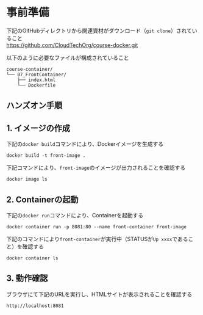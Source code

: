 # 事前準備
下記のGitHubディレクトリから関連資材がダウンロード（`git clone`）されていること<br>
https://github.com/CloudTechOrg/course-docker.git

以下のように必要なファイルが構成されていること
```
course-container/
└── 07_FrontContainer/
    ├── index.html
    └── Dockerfile
```

## ハンズオン手順

## 1. イメージの作成
下記の`docker build`コマンドにより、Dockerイメージを生成する
```
docker build -t front-image .
```

下記コマンドにより、`front-image`のイメージが出力されることを確認する
```
docker image ls
```

## 2. Containerの起動
下記の`docker run`コマンドにより、Containerを起動する
```
docker container run -p 8081:80 --name front-container front-image
```

下記のコマンドにより`front-container`が実行中（STATUSが`Up xxxx`であること）を確認する
```
docker container ls
```

## 3. 動作確認
ブラウザにて下記のURLを実行し、HTMLサイトが表示されることを確認する
```
http://localhost:8081
```
